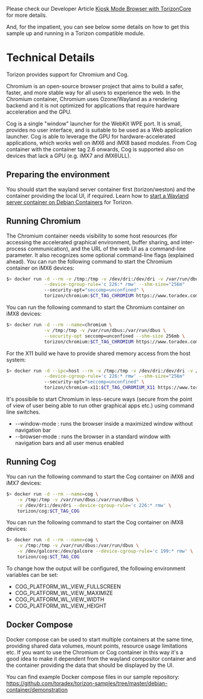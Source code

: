 Please check our Developer Article [Kiosk Mode Browser with TorizonCore] for more details.

[Kiosk Mode Browser with TorizonCore]: https://developer.toradex.com/knowledge-base/kiosk-mode-browser-with-torizon-core

And, for the impatient, you can see below some details on how to get this sample up and running in a Torizon compatible module.

# Technical Details

Torizon provides support for Chromium and Cog.

Chromium is an open-source browser project that aims to build a safer, faster, and more stable way for all users to experience the web. In the Chromium container, Chromium uses Ozone/Wayland as a rendering backend and it is not optimized for applications that require hardware acceleration and the GPU.

Cog is a single "window" launcher for the WebKit WPE port. It is small, provides no user interface, and is suitable to be used as a Web application launcher. Cog is able to leverage the GPU for hardware-accelerated applications, which works well on iMX6 and iMX8 based modules. From Cog container with the container tag 2.6 onwards, Cog is supported also on devices that lack a GPU (e.g. iMX7 and iMX6ULL).

## Preparing the environment

You should start the wayland server container first (torizon/weston) and the container providing the local UI, if required.
Learn how to [start a Wayland server container on Debian Containers] for Torizon.

[start a Wayland server container on Debian Containers]: https://developer.toradex.com/knowledge-base/debian-container-for-torizon#Debian_With_Weston_Wayland_Compositor

## Running Chromium

The Chromium container needs visibility to some host resources (for accessing the accelerated graphical environment, buffer sharing, and inter-process communication), and the URL of the web UI as a command-line parameter. It also recognizes some optional command-line flags (explained ahead).
You can run the following command to start the Chromium container on iMX6 devices:

```bash
$> docker run -d --rm -v /tmp:/tmp -v /dev/dri:/dev/dri -v /var/run/dbus:/var/run/dbus \
              --device-cgroup-rule='c 226:* rmw' --shm-size="256m"
              --security-opt="seccomp=unconfined" \
              torizon/chromium:$CT_TAG_CHROMIUM https://www.toradex.com
```

You can run the following command to start the Chromium container on iMX8 devices:

```bash
$> docker run -d --rm --name=chromium \
              -v /tmp:/tmp -v /var/run/dbus:/var/run/dbus \
              --security-opt seccomp=unconfined --shm-size 256mb \
              torizon/chromium:$CT_TAG_CHROMIUM https://www.toradex.com
```

For the X11 build we have to provide shared memory access from the host system:
```bash
$> docker run -d --ipc=host --rm -v /tmp:/tmp -v /dev/dri:/dev/dri -v /var/run/dbus:/var/run/dbus \
              --device-cgroup-rule='c 226:* rmw' --shm-size="256m"
              --security-opt="seccomp=unconfined" \
              torizon/chromium-x11:$CT_TAG_CHROMIUM_X11 https://www.toradex.com
```

It's possibile to start Chromium in less-secure ways (secure from the point of view of user being able to run other graphical apps etc.) using command line switches.
- --window-mode : runs the browser inside a maximized window without navigation bar
- --browser-mode : runs the browser in a standard window with navigation bars and all user menus enabled

## Running Cog

You can run the following command to start the Cog container on iMX6 and iMX7 devices:

```bash
$> docker run -d --rm --name=cog \
    -v /tmp:/tmp -v /var/run/dbus:/var/run/dbus \
    -v /dev/dri:/dev/dri --device-cgroup-rule='c 226:* rmw' \
    torizon/cog:$CT_TAG_COG
```

You can run the following command to start the Cog container on iMX8 devices:

```bash
$> docker run -d --rm --name=cog \
    -v /tmp:/tmp -v /var/run/dbus:/var/run/dbus \
    -v /dev/galcore:/dev/galcore --device-cgroup-rule='c 199:* rmw' \
    torizon/cog:$CT_TAG_COG
```

To change how the output will be configured, the following environment variables can be set:
- COG_PLATFORM_WL_VIEW_FULLSCREEN
- COG_PLATFORM_WL_VIEW_MAXIMIZE
- COG_PLATFORM_WL_VIEW_WIDTH
- COG_PLATFORM_WL_VIEW_HEIGHT

## Docker Compose

Docker compose can be used to start multiple containers at the same time, providing shared data volumes, mount points, resource usage limitations etc.
If you want to use the Chromium or Cog container in this way it's a good idea to make it dependent from the wayland compositor container and the container providing the data that should be displayed by the UI.

You can find example Docker compose files in our sample repository: https://github.com/toradex/torizon-samples/tree/master/debian-container/demonstration

